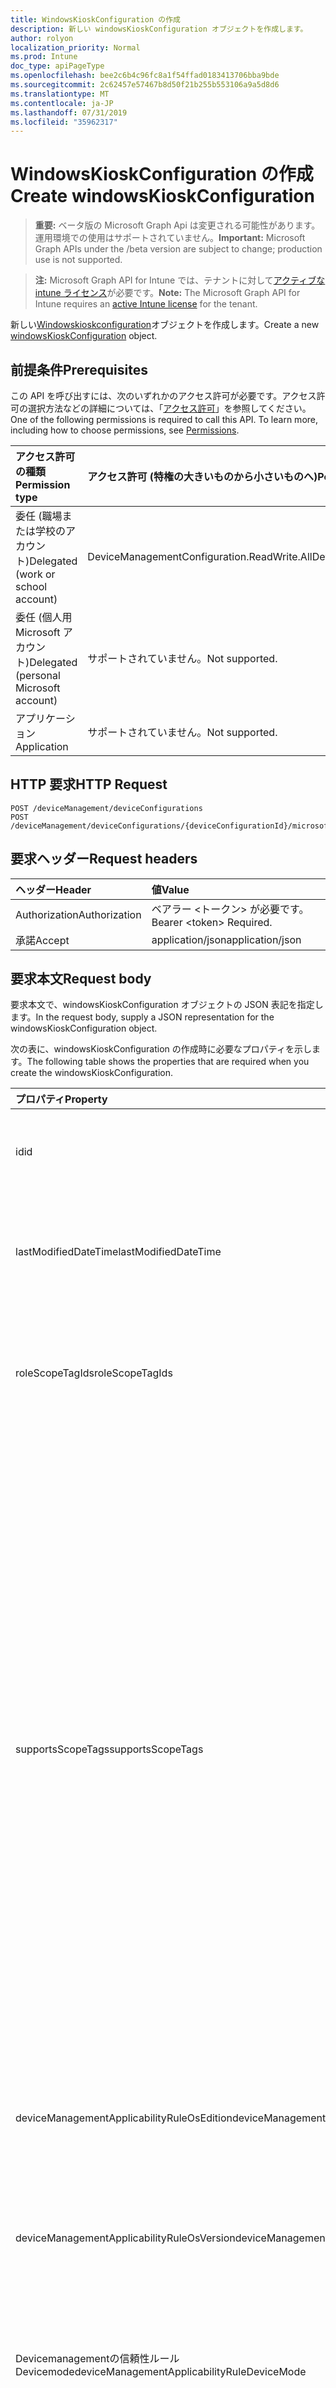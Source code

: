 ```yaml
---
title: WindowsKioskConfiguration の作成
description: 新しい windowsKioskConfiguration オブジェクトを作成します。
author: rolyon
localization_priority: Normal
ms.prod: Intune
doc_type: apiPageType
ms.openlocfilehash: bee2c6b4c96fc8a1f54ffad0183413706bba9bde
ms.sourcegitcommit: 2c62457e57467b8d50f21b255b553106a9a5d8d6
ms.translationtype: MT
ms.contentlocale: ja-JP
ms.lasthandoff: 07/31/2019
ms.locfileid: "35962317"
---
```

# <a name="create-windowskioskconfiguration"></a><span data-ttu-id="df9be-103">WindowsKioskConfiguration の作成</span><span class="sxs-lookup"><span data-stu-id="df9be-103">Create windowsKioskConfiguration</span></span>

> <span data-ttu-id="df9be-104">**重要:** ベータ版の Microsoft Graph Api は変更される可能性があります。運用環境での使用はサポートされていません。</span><span class="sxs-lookup"><span data-stu-id="df9be-104">**Important:** Microsoft Graph APIs under the /beta version are subject to change; production use is not supported.</span></span>

> <span data-ttu-id="df9be-105">**注:** Microsoft Graph API for Intune では、テナントに対して[アクティブな intune ライセンス](https://go.microsoft.com/fwlink/?linkid=839381)が必要です。</span><span class="sxs-lookup"><span data-stu-id="df9be-105">**Note:** The Microsoft Graph API for Intune requires an [active Intune license](https://go.microsoft.com/fwlink/?linkid=839381) for the tenant.</span></span>

<span data-ttu-id="df9be-106">新しい[Windowskioskconfiguration](../resources/intune-deviceconfig-windowskioskconfiguration.md)オブジェクトを作成します。</span><span class="sxs-lookup"><span data-stu-id="df9be-106">Create a new [windowsKioskConfiguration](../resources/intune-deviceconfig-windowskioskconfiguration.md) object.</span></span>

## <a name="prerequisites"></a><span data-ttu-id="df9be-107">前提条件</span><span class="sxs-lookup"><span data-stu-id="df9be-107">Prerequisites</span></span>
<span data-ttu-id="df9be-p101">この API を呼び出すには、次のいずれかのアクセス許可が必要です。アクセス許可の選択方法などの詳細については、「[アクセス許可](/graph/permissions-reference)」を参照してください。</span><span class="sxs-lookup"><span data-stu-id="df9be-p101">One of the following permissions is required to call this API. To learn more, including how to choose permissions, see [Permissions](/graph/permissions-reference).</span></span>

|<span data-ttu-id="df9be-110">アクセス許可の種類</span><span class="sxs-lookup"><span data-stu-id="df9be-110">Permission type</span></span>|<span data-ttu-id="df9be-111">アクセス許可 (特権の大きいものから小さいものへ)</span><span class="sxs-lookup"><span data-stu-id="df9be-111">Permissions (from most to least privileged)</span></span>|
|:---|:---|
|<span data-ttu-id="df9be-112">委任 (職場または学校のアカウント)</span><span class="sxs-lookup"><span data-stu-id="df9be-112">Delegated (work or school account)</span></span>|<span data-ttu-id="df9be-113">DeviceManagementConfiguration.ReadWrite.All</span><span class="sxs-lookup"><span data-stu-id="df9be-113">DeviceManagementConfiguration.ReadWrite.All</span></span>|
|<span data-ttu-id="df9be-114">委任 (個人用 Microsoft アカウント)</span><span class="sxs-lookup"><span data-stu-id="df9be-114">Delegated (personal Microsoft account)</span></span>|<span data-ttu-id="df9be-115">サポートされていません。</span><span class="sxs-lookup"><span data-stu-id="df9be-115">Not supported.</span></span>|
|<span data-ttu-id="df9be-116">アプリケーション</span><span class="sxs-lookup"><span data-stu-id="df9be-116">Application</span></span>|<span data-ttu-id="df9be-117">サポートされていません。</span><span class="sxs-lookup"><span data-stu-id="df9be-117">Not supported.</span></span>|

## <a name="http-request"></a><span data-ttu-id="df9be-118">HTTP 要求</span><span class="sxs-lookup"><span data-stu-id="df9be-118">HTTP Request</span></span>
<!-- {
  "blockType": "ignored"
}
-->
``` http
POST /deviceManagement/deviceConfigurations
POST /deviceManagement/deviceConfigurations/{deviceConfigurationId}/microsoft.graph.windowsDomainJoinConfiguration/networkAccessConfigurations
```

## <a name="request-headers"></a><span data-ttu-id="df9be-119">要求ヘッダー</span><span class="sxs-lookup"><span data-stu-id="df9be-119">Request headers</span></span>
|<span data-ttu-id="df9be-120">ヘッダー</span><span class="sxs-lookup"><span data-stu-id="df9be-120">Header</span></span>|<span data-ttu-id="df9be-121">値</span><span class="sxs-lookup"><span data-stu-id="df9be-121">Value</span></span>|
|:---|:---|
|<span data-ttu-id="df9be-122">Authorization</span><span class="sxs-lookup"><span data-stu-id="df9be-122">Authorization</span></span>|<span data-ttu-id="df9be-123">ベアラー &lt;トークン&gt; が必要です。</span><span class="sxs-lookup"><span data-stu-id="df9be-123">Bearer &lt;token&gt; Required.</span></span>|
|<span data-ttu-id="df9be-124">承諾</span><span class="sxs-lookup"><span data-stu-id="df9be-124">Accept</span></span>|<span data-ttu-id="df9be-125">application/json</span><span class="sxs-lookup"><span data-stu-id="df9be-125">application/json</span></span>|

## <a name="request-body"></a><span data-ttu-id="df9be-126">要求本文</span><span class="sxs-lookup"><span data-stu-id="df9be-126">Request body</span></span>
<span data-ttu-id="df9be-127">要求本文で、windowsKioskConfiguration オブジェクトの JSON 表記を指定します。</span><span class="sxs-lookup"><span data-stu-id="df9be-127">In the request body, supply a JSON representation for the windowsKioskConfiguration object.</span></span>

<span data-ttu-id="df9be-128">次の表に、windowsKioskConfiguration の作成時に必要なプロパティを示します。</span><span class="sxs-lookup"><span data-stu-id="df9be-128">The following table shows the properties that are required when you create the windowsKioskConfiguration.</span></span>

|<span data-ttu-id="df9be-129">プロパティ</span><span class="sxs-lookup"><span data-stu-id="df9be-129">Property</span></span>|<span data-ttu-id="df9be-130">型</span><span class="sxs-lookup"><span data-stu-id="df9be-130">Type</span></span>|<span data-ttu-id="df9be-131">説明</span><span class="sxs-lookup"><span data-stu-id="df9be-131">Description</span></span>|
|:---|:---|:---|
|<span data-ttu-id="df9be-132">id</span><span class="sxs-lookup"><span data-stu-id="df9be-132">id</span></span>|<span data-ttu-id="df9be-133">文字列</span><span class="sxs-lookup"><span data-stu-id="df9be-133">String</span></span>|<span data-ttu-id="df9be-134">エンティティのキー。</span><span class="sxs-lookup"><span data-stu-id="df9be-134">Key of the entity.</span></span> <span data-ttu-id="df9be-135">[deviceConfiguration](../resources/intune-deviceconfig-deviceconfiguration.md) から継承します</span><span class="sxs-lookup"><span data-stu-id="df9be-135">Inherited from [deviceConfiguration](../resources/intune-deviceconfig-deviceconfiguration.md)</span></span>|
|<span data-ttu-id="df9be-136">lastModifiedDateTime</span><span class="sxs-lookup"><span data-stu-id="df9be-136">lastModifiedDateTime</span></span>|<span data-ttu-id="df9be-137">DateTimeOffset</span><span class="sxs-lookup"><span data-stu-id="df9be-137">DateTimeOffset</span></span>|<span data-ttu-id="df9be-138">オブジェクトの最終更新の DateTime。</span><span class="sxs-lookup"><span data-stu-id="df9be-138">DateTime the object was last modified.</span></span> <span data-ttu-id="df9be-139">[deviceConfiguration](../resources/intune-deviceconfig-deviceconfiguration.md) から継承します</span><span class="sxs-lookup"><span data-stu-id="df9be-139">Inherited from [deviceConfiguration](../resources/intune-deviceconfig-deviceconfiguration.md)</span></span>|
|<span data-ttu-id="df9be-140">roleScopeTagIds</span><span class="sxs-lookup"><span data-stu-id="df9be-140">roleScopeTagIds</span></span>|<span data-ttu-id="df9be-141">文字列コレクション</span><span class="sxs-lookup"><span data-stu-id="df9be-141">String collection</span></span>|<span data-ttu-id="df9be-142">このエンティティインスタンスの範囲タグのリスト。</span><span class="sxs-lookup"><span data-stu-id="df9be-142">List of Scope Tags for this Entity instance.</span></span> <span data-ttu-id="df9be-143">[deviceConfiguration](../resources/intune-deviceconfig-deviceconfiguration.md) から継承します</span><span class="sxs-lookup"><span data-stu-id="df9be-143">Inherited from [deviceConfiguration](../resources/intune-deviceconfig-deviceconfiguration.md)</span></span>|
|<span data-ttu-id="df9be-144">supportsScopeTags</span><span class="sxs-lookup"><span data-stu-id="df9be-144">supportsScopeTags</span></span>|<span data-ttu-id="df9be-145">Boolean</span><span class="sxs-lookup"><span data-stu-id="df9be-145">Boolean</span></span>|<span data-ttu-id="df9be-146">基になるデバイス構成がスコープタグの割り当てをサポートしているかどうかを示します。</span><span class="sxs-lookup"><span data-stu-id="df9be-146">Indicates whether or not the underlying Device Configuration supports the assignment of scope tags.</span></span> <span data-ttu-id="df9be-147">この値が false である場合、ScopeTags プロパティへの割り当ては許可されません。エンティティは、スコープを持つユーザーには表示されません。</span><span class="sxs-lookup"><span data-stu-id="df9be-147">Assigning to the ScopeTags property is not allowed when this value is false and entities will not be visible to scoped users.</span></span> <span data-ttu-id="df9be-148">これは Silverlight で作成された従来のポリシーに対して実行され、Azure ポータルでポリシーを削除して再作成することによって解決できます。</span><span class="sxs-lookup"><span data-stu-id="df9be-148">This occurs for Legacy policies created in Silverlight and can be resolved by deleting and recreating the policy in the Azure Portal.</span></span> <span data-ttu-id="df9be-149">このプロパティに値を設定するには、 SetExtrusionDirection メソッドを適用します。</span><span class="sxs-lookup"><span data-stu-id="df9be-149">This property is read-only.</span></span> <span data-ttu-id="df9be-150">[deviceConfiguration](../resources/intune-deviceconfig-deviceconfiguration.md) から継承します</span><span class="sxs-lookup"><span data-stu-id="df9be-150">Inherited from [deviceConfiguration](../resources/intune-deviceconfig-deviceconfiguration.md)</span></span>|
|<span data-ttu-id="df9be-151">deviceManagementApplicabilityRuleOsEdition</span><span class="sxs-lookup"><span data-stu-id="df9be-151">deviceManagementApplicabilityRuleOsEdition</span></span>|[<span data-ttu-id="df9be-152">deviceManagementApplicabilityRuleOsEdition</span><span class="sxs-lookup"><span data-stu-id="df9be-152">deviceManagementApplicabilityRuleOsEdition</span></span>](../resources/intune-deviceconfig-devicemanagementapplicabilityruleosedition.md)|<span data-ttu-id="df9be-153">このポリシーの OS エディションの適用。</span><span class="sxs-lookup"><span data-stu-id="df9be-153">The OS edition applicability for this Policy.</span></span> <span data-ttu-id="df9be-154">[deviceConfiguration](../resources/intune-deviceconfig-deviceconfiguration.md) から継承します</span><span class="sxs-lookup"><span data-stu-id="df9be-154">Inherited from [deviceConfiguration](../resources/intune-deviceconfig-deviceconfiguration.md)</span></span>|
|<span data-ttu-id="df9be-155">deviceManagementApplicabilityRuleOsVersion</span><span class="sxs-lookup"><span data-stu-id="df9be-155">deviceManagementApplicabilityRuleOsVersion</span></span>|[<span data-ttu-id="df9be-156">deviceManagementApplicabilityRuleOsVersion</span><span class="sxs-lookup"><span data-stu-id="df9be-156">deviceManagementApplicabilityRuleOsVersion</span></span>](../resources/intune-deviceconfig-devicemanagementapplicabilityruleosversion.md)|<span data-ttu-id="df9be-157">このポリシーの OS バージョン適用ルール。</span><span class="sxs-lookup"><span data-stu-id="df9be-157">The OS version applicability rule for this Policy.</span></span> <span data-ttu-id="df9be-158">[deviceConfiguration](../resources/intune-deviceconfig-deviceconfiguration.md) から継承します</span><span class="sxs-lookup"><span data-stu-id="df9be-158">Inherited from [deviceConfiguration](../resources/intune-deviceconfig-deviceconfiguration.md)</span></span>|
|<span data-ttu-id="df9be-159">Devicemanagementの信頼性ルール Devicemode</span><span class="sxs-lookup"><span data-stu-id="df9be-159">deviceManagementApplicabilityRuleDeviceMode</span></span>|[<span data-ttu-id="df9be-160">Devicemanagementの信頼性ルール Devicemode</span><span class="sxs-lookup"><span data-stu-id="df9be-160">deviceManagementApplicabilityRuleDeviceMode</span></span>](../resources/intune-deviceconfig-devicemanagementapplicabilityruledevicemode.md)|<span data-ttu-id="df9be-161">このポリシーのデバイスモード適用ルール。</span><span class="sxs-lookup"><span data-stu-id="df9be-161">The device mode applicability rule for this Policy.</span></span> <span data-ttu-id="df9be-162">[deviceConfiguration](../resources/intune-deviceconfig-deviceconfiguration.md) から継承します</span><span class="sxs-lookup"><span data-stu-id="df9be-162">Inherited from [deviceConfiguration](../resources/intune-deviceconfig-deviceconfiguration.md)</span></span>|
|<span data-ttu-id="df9be-163">createdDateTime</span><span class="sxs-lookup"><span data-stu-id="df9be-163">createdDateTime</span></span>|<span data-ttu-id="df9be-164">DateTimeOffset</span><span class="sxs-lookup"><span data-stu-id="df9be-164">DateTimeOffset</span></span>|<span data-ttu-id="df9be-165">オブジェクトが作成された DateTime。</span><span class="sxs-lookup"><span data-stu-id="df9be-165">DateTime the object was created.</span></span> <span data-ttu-id="df9be-166">[deviceConfiguration](../resources/intune-deviceconfig-deviceconfiguration.md) から継承します</span><span class="sxs-lookup"><span data-stu-id="df9be-166">Inherited from [deviceConfiguration](../resources/intune-deviceconfig-deviceconfiguration.md)</span></span>|
|<span data-ttu-id="df9be-167">description</span><span class="sxs-lookup"><span data-stu-id="df9be-167">description</span></span>|<span data-ttu-id="df9be-168">String</span><span class="sxs-lookup"><span data-stu-id="df9be-168">String</span></span>|<span data-ttu-id="df9be-169">管理者が指定した、デバイス構成についての説明。</span><span class="sxs-lookup"><span data-stu-id="df9be-169">Admin provided description of the Device Configuration.</span></span> <span data-ttu-id="df9be-170">[deviceConfiguration](../resources/intune-deviceconfig-deviceconfiguration.md) から継承します</span><span class="sxs-lookup"><span data-stu-id="df9be-170">Inherited from [deviceConfiguration](../resources/intune-deviceconfig-deviceconfiguration.md)</span></span>|
|<span data-ttu-id="df9be-171">displayName</span><span class="sxs-lookup"><span data-stu-id="df9be-171">displayName</span></span>|<span data-ttu-id="df9be-172">String</span><span class="sxs-lookup"><span data-stu-id="df9be-172">String</span></span>|<span data-ttu-id="df9be-173">管理者が指定した、デバイス構成の名前。</span><span class="sxs-lookup"><span data-stu-id="df9be-173">Admin provided name of the device configuration.</span></span> <span data-ttu-id="df9be-174">[deviceConfiguration](../resources/intune-deviceconfig-deviceconfiguration.md) から継承します</span><span class="sxs-lookup"><span data-stu-id="df9be-174">Inherited from [deviceConfiguration](../resources/intune-deviceconfig-deviceconfiguration.md)</span></span>|
|<span data-ttu-id="df9be-175">version</span><span class="sxs-lookup"><span data-stu-id="df9be-175">version</span></span>|<span data-ttu-id="df9be-176">Int32</span><span class="sxs-lookup"><span data-stu-id="df9be-176">Int32</span></span>|<span data-ttu-id="df9be-177">デバイス構成のバージョン。</span><span class="sxs-lookup"><span data-stu-id="df9be-177">Version of the device configuration.</span></span> <span data-ttu-id="df9be-178">[deviceConfiguration](../resources/intune-deviceconfig-deviceconfiguration.md) から継承します</span><span class="sxs-lookup"><span data-stu-id="df9be-178">Inherited from [deviceConfiguration](../resources/intune-deviceconfig-deviceconfiguration.md)</span></span>|
|<span data-ttu-id="df9be-179">kioskProfiles</span><span class="sxs-lookup"><span data-stu-id="df9be-179">kioskProfiles</span></span>|<span data-ttu-id="df9be-180">[Windowskioskprofile](../resources/intune-deviceconfig-windowskioskprofile.md)コレクション</span><span class="sxs-lookup"><span data-stu-id="df9be-180">[windowsKioskProfile](../resources/intune-deviceconfig-windowskioskprofile.md) collection</span></span>|<span data-ttu-id="df9be-181">このポリシー設定を使用すると、キオスクの構成のキオスクプロファイルの一覧を定義できます。</span><span class="sxs-lookup"><span data-stu-id="df9be-181">This policy setting allows to define a list of Kiosk profiles for a Kiosk configuration.</span></span> <span data-ttu-id="df9be-182">このコレクションには、最大3つの要素を含めることができます。</span><span class="sxs-lookup"><span data-stu-id="df9be-182">This collection can contain a maximum of 3 elements.</span></span>|
|<span data-ttu-id="df9be-183">kioskBrowserDefaultUrl</span><span class="sxs-lookup"><span data-stu-id="df9be-183">kioskBrowserDefaultUrl</span></span>|<span data-ttu-id="df9be-184">String</span><span class="sxs-lookup"><span data-stu-id="df9be-184">String</span></span>|<span data-ttu-id="df9be-185">ブラウザーが起動時に移動する既定の URL を指定します。</span><span class="sxs-lookup"><span data-stu-id="df9be-185">Specify the default URL the browser should navigate to on launch.</span></span>|
|<span data-ttu-id="df9be-186">kioskBrowserEnableHomeButton</span><span class="sxs-lookup"><span data-stu-id="df9be-186">kioskBrowserEnableHomeButton</span></span>|<span data-ttu-id="df9be-187">Boolean</span><span class="sxs-lookup"><span data-stu-id="df9be-187">Boolean</span></span>|<span data-ttu-id="df9be-188">キオスクブラウザーの [ホーム] ボタンを有効にします。</span><span class="sxs-lookup"><span data-stu-id="df9be-188">Enable the kiosk browser's home button.</span></span> <span data-ttu-id="df9be-189">既定では、[ホーム] ボタンは無効になっています。</span><span class="sxs-lookup"><span data-stu-id="df9be-189">By default, the home button is disabled.</span></span>|
|<span data-ttu-id="df9be-190">kioskBrowserEnableNavigationButtons</span><span class="sxs-lookup"><span data-stu-id="df9be-190">kioskBrowserEnableNavigationButtons</span></span>|<span data-ttu-id="df9be-191">Boolean</span><span class="sxs-lookup"><span data-stu-id="df9be-191">Boolean</span></span>|<span data-ttu-id="df9be-192">キオスクブラウザーのナビゲーションボタン (前方/後方) を有効にします。</span><span class="sxs-lookup"><span data-stu-id="df9be-192">Enable the kiosk browser's navigation buttons(forward/back).</span></span> <span data-ttu-id="df9be-193">既定では、ナビゲーションボタンは無効になっています。</span><span class="sxs-lookup"><span data-stu-id="df9be-193">By default, the navigation buttons are disabled.</span></span>|
|<span data-ttu-id="df9be-194">kioskBrowserEnableEndSessionButton</span><span class="sxs-lookup"><span data-stu-id="df9be-194">kioskBrowserEnableEndSessionButton</span></span>|<span data-ttu-id="df9be-195">Boolean</span><span class="sxs-lookup"><span data-stu-id="df9be-195">Boolean</span></span>|<span data-ttu-id="df9be-196">キオスクブラウザーの [セッションの終了] ボタンを有効にします。</span><span class="sxs-lookup"><span data-stu-id="df9be-196">Enable the kiosk browser's end session button.</span></span> <span data-ttu-id="df9be-197">既定では、[セッションの終了] ボタンは無効になっています。</span><span class="sxs-lookup"><span data-stu-id="df9be-197">By default, the end session button is disabled.</span></span>|
|<span data-ttu-id="df9be-198">kioskBrowserRestartOnIdleTimeInMinutes</span><span class="sxs-lookup"><span data-stu-id="df9be-198">kioskBrowserRestartOnIdleTimeInMinutes</span></span>|<span data-ttu-id="df9be-199">Int32</span><span class="sxs-lookup"><span data-stu-id="df9be-199">Int32</span></span>|<span data-ttu-id="df9be-200">キオスクブラウザーが新しい状態で再起動するまで、セッションがアイドル状態になっている時間 (分) を指定します。</span><span class="sxs-lookup"><span data-stu-id="df9be-200">Specify the number of minutes the session is idle until the kiosk browser restarts in a fresh state.</span></span>  <span data-ttu-id="df9be-201">有効な値は1-1440 です。</span><span class="sxs-lookup"><span data-stu-id="df9be-201">Valid values are 1-1440.</span></span> <span data-ttu-id="df9be-202">有効な値は 1 ~ 1440</span><span class="sxs-lookup"><span data-stu-id="df9be-202">Valid values 1 to 1440</span></span>|
|<span data-ttu-id="df9be-203">kioskBrowserBlockedURLs</span><span class="sxs-lookup"><span data-stu-id="df9be-203">kioskBrowserBlockedURLs</span></span>|<span data-ttu-id="df9be-204">文字列コレクション</span><span class="sxs-lookup"><span data-stu-id="df9be-204">String collection</span></span>|<span data-ttu-id="df9be-205">キオスクブラウザーが移動しない Url を指定する</span><span class="sxs-lookup"><span data-stu-id="df9be-205">Specify URLs that the kiosk browsers should not navigate to</span></span>|
|<span data-ttu-id="df9be-206">kioskBrowserBlockedUrlExceptions</span><span class="sxs-lookup"><span data-stu-id="df9be-206">kioskBrowserBlockedUrlExceptions</span></span>|<span data-ttu-id="df9be-207">文字列コレクション</span><span class="sxs-lookup"><span data-stu-id="df9be-207">String collection</span></span>|<span data-ttu-id="df9be-208">キオスクブラウザーでの移動が許可されている Url を指定する</span><span class="sxs-lookup"><span data-stu-id="df9be-208">Specify URLs that the kiosk browser is allowed to navigate to</span></span>|
|<span data-ttu-id="df9be-209">edgeKioskEnablePublicBrowsing</span><span class="sxs-lookup"><span data-stu-id="df9be-209">edgeKioskEnablePublicBrowsing</span></span>|<span data-ttu-id="df9be-210">Boolean</span><span class="sxs-lookup"><span data-stu-id="df9be-210">Boolean</span></span>|<span data-ttu-id="df9be-211">Microsoft Edge ブラウザーのパブリックブラウズキオスクモードを有効にします。</span><span class="sxs-lookup"><span data-stu-id="df9be-211">Enable public browsing kiosk mode for the Microsoft Edge browser.</span></span> <span data-ttu-id="df9be-212">既定値は false です。</span><span class="sxs-lookup"><span data-stu-id="df9be-212">The Default is false.</span></span>|
|<span data-ttu-id="df9be-213">windowsKioskForceUpdateSchedule</span><span class="sxs-lookup"><span data-stu-id="df9be-213">windowsKioskForceUpdateSchedule</span></span>|[<span data-ttu-id="df9be-214">windowsKioskForceUpdateSchedule</span><span class="sxs-lookup"><span data-stu-id="df9be-214">windowsKioskForceUpdateSchedule</span></span>](../resources/intune-deviceconfig-windowskioskforceupdateschedule.md)|<span data-ttu-id="df9be-215">キオスクデバイスの更新スケジュールを強制します。</span><span class="sxs-lookup"><span data-stu-id="df9be-215">force update schedule for Kiosk devices.</span></span>|



## <a name="response"></a><span data-ttu-id="df9be-216">応答</span><span class="sxs-lookup"><span data-stu-id="df9be-216">Response</span></span>
<span data-ttu-id="df9be-217">成功した場合、このメソッド`201 Created`は応答コードと、応答本文で[Windowskioskconfiguration](../resources/intune-deviceconfig-windowskioskconfiguration.md)オブジェクトを返します。</span><span class="sxs-lookup"><span data-stu-id="df9be-217">If successful, this method returns a `201 Created` response code and a [windowsKioskConfiguration](../resources/intune-deviceconfig-windowskioskconfiguration.md) object in the response body.</span></span>

## <a name="example"></a><span data-ttu-id="df9be-218">例</span><span class="sxs-lookup"><span data-stu-id="df9be-218">Example</span></span>

### <a name="request"></a><span data-ttu-id="df9be-219">要求</span><span class="sxs-lookup"><span data-stu-id="df9be-219">Request</span></span>
<span data-ttu-id="df9be-220">以下は、要求の例です。</span><span class="sxs-lookup"><span data-stu-id="df9be-220">Here is an example of the request.</span></span>
``` http
POST https://graph.microsoft.com/beta/deviceManagement/deviceConfigurations
Content-type: application/json
Content-length: 2829

{
  "@odata.type": "#microsoft.graph.windowsKioskConfiguration",
  "roleScopeTagIds": [
    "Role Scope Tag Ids value"
  ],
  "supportsScopeTags": true,
  "deviceManagementApplicabilityRuleOsEdition": {
    "@odata.type": "microsoft.graph.deviceManagementApplicabilityRuleOsEdition",
    "osEditionTypes": [
      "windows10EnterpriseN"
    ],
    "name": "Name value",
    "ruleType": "exclude"
  },
  "deviceManagementApplicabilityRuleOsVersion": {
    "@odata.type": "microsoft.graph.deviceManagementApplicabilityRuleOsVersion",
    "minOSVersion": "Min OSVersion value",
    "maxOSVersion": "Max OSVersion value",
    "name": "Name value",
    "ruleType": "exclude"
  },
  "deviceManagementApplicabilityRuleDeviceMode": {
    "@odata.type": "microsoft.graph.deviceManagementApplicabilityRuleDeviceMode",
    "deviceMode": "sModeConfiguration",
    "name": "Name value",
    "ruleType": "exclude"
  },
  "description": "Description value",
  "displayName": "Display Name value",
  "version": 7,
  "kioskProfiles": [
    {
      "@odata.type": "microsoft.graph.windowsKioskProfile",
      "profileId": "Profile Id value",
      "profileName": "Profile Name value",
      "appConfiguration": {
        "@odata.type": "microsoft.graph.windowsKioskMultipleApps",
        "apps": [
          {
            "@odata.type": "microsoft.graph.windowsKioskUWPApp",
            "startLayoutTileSize": "small",
            "name": "Name value",
            "appType": "store",
            "autoLaunch": true,
            "appUserModelId": "App User Model Id value",
            "appId": "App Id value",
            "containedAppId": "Contained App Id value"
          }
        ],
        "showTaskBar": true,
        "allowAccessToDownloadsFolder": true,
        "disallowDesktopApps": true,
        "startMenuLayoutXml": "c3RhcnRNZW51TGF5b3V0WG1s"
      },
      "userAccountsConfiguration": [
        {
          "@odata.type": "microsoft.graph.windowsKioskVisitor"
        }
      ]
    }
  ],
  "kioskBrowserDefaultUrl": "https://example.com/kioskBrowserDefaultUrl/",
  "kioskBrowserEnableHomeButton": true,
  "kioskBrowserEnableNavigationButtons": true,
  "kioskBrowserEnableEndSessionButton": true,
  "kioskBrowserRestartOnIdleTimeInMinutes": 6,
  "kioskBrowserBlockedURLs": [
    "Kiosk Browser Blocked URLs value"
  ],
  "kioskBrowserBlockedUrlExceptions": [
    "Kiosk Browser Blocked Url Exceptions value"
  ],
  "edgeKioskEnablePublicBrowsing": true,
  "windowsKioskForceUpdateSchedule": {
    "@odata.type": "microsoft.graph.windowsKioskForceUpdateSchedule",
    "startDateTime": "2016-12-31T23:58:46.7156189-08:00",
    "recurrence": "daily",
    "dayofWeek": "monday",
    "dayofMonth": 10,
    "runImmediatelyIfAfterStartDateTime": true
  }
}
```

### <a name="response"></a><span data-ttu-id="df9be-221">応答</span><span class="sxs-lookup"><span data-stu-id="df9be-221">Response</span></span>
<span data-ttu-id="df9be-p119">以下は、応答の例です。注:簡潔にするために、ここに示す応答オブジェクトは切り詰められている場合があります。すべてのプロパティは実際の呼び出しから返されます。</span><span class="sxs-lookup"><span data-stu-id="df9be-p119">Here is an example of the response. Note: The response object shown here may be truncated for brevity. All of the properties will be returned from an actual call.</span></span>
``` http
HTTP/1.1 201 Created
Content-Type: application/json
Content-Length: 3001

{
  "@odata.type": "#microsoft.graph.windowsKioskConfiguration",
  "id": "146a990b-990b-146a-0b99-6a140b996a14",
  "lastModifiedDateTime": "2017-01-01T00:00:35.1329464-08:00",
  "roleScopeTagIds": [
    "Role Scope Tag Ids value"
  ],
  "supportsScopeTags": true,
  "deviceManagementApplicabilityRuleOsEdition": {
    "@odata.type": "microsoft.graph.deviceManagementApplicabilityRuleOsEdition",
    "osEditionTypes": [
      "windows10EnterpriseN"
    ],
    "name": "Name value",
    "ruleType": "exclude"
  },
  "deviceManagementApplicabilityRuleOsVersion": {
    "@odata.type": "microsoft.graph.deviceManagementApplicabilityRuleOsVersion",
    "minOSVersion": "Min OSVersion value",
    "maxOSVersion": "Max OSVersion value",
    "name": "Name value",
    "ruleType": "exclude"
  },
  "deviceManagementApplicabilityRuleDeviceMode": {
    "@odata.type": "microsoft.graph.deviceManagementApplicabilityRuleDeviceMode",
    "deviceMode": "sModeConfiguration",
    "name": "Name value",
    "ruleType": "exclude"
  },
  "createdDateTime": "2017-01-01T00:02:43.5775965-08:00",
  "description": "Description value",
  "displayName": "Display Name value",
  "version": 7,
  "kioskProfiles": [
    {
      "@odata.type": "microsoft.graph.windowsKioskProfile",
      "profileId": "Profile Id value",
      "profileName": "Profile Name value",
      "appConfiguration": {
        "@odata.type": "microsoft.graph.windowsKioskMultipleApps",
        "apps": [
          {
            "@odata.type": "microsoft.graph.windowsKioskUWPApp",
            "startLayoutTileSize": "small",
            "name": "Name value",
            "appType": "store",
            "autoLaunch": true,
            "appUserModelId": "App User Model Id value",
            "appId": "App Id value",
            "containedAppId": "Contained App Id value"
          }
        ],
        "showTaskBar": true,
        "allowAccessToDownloadsFolder": true,
        "disallowDesktopApps": true,
        "startMenuLayoutXml": "c3RhcnRNZW51TGF5b3V0WG1s"
      },
      "userAccountsConfiguration": [
        {
          "@odata.type": "microsoft.graph.windowsKioskVisitor"
        }
      ]
    }
  ],
  "kioskBrowserDefaultUrl": "https://example.com/kioskBrowserDefaultUrl/",
  "kioskBrowserEnableHomeButton": true,
  "kioskBrowserEnableNavigationButtons": true,
  "kioskBrowserEnableEndSessionButton": true,
  "kioskBrowserRestartOnIdleTimeInMinutes": 6,
  "kioskBrowserBlockedURLs": [
    "Kiosk Browser Blocked URLs value"
  ],
  "kioskBrowserBlockedUrlExceptions": [
    "Kiosk Browser Blocked Url Exceptions value"
  ],
  "edgeKioskEnablePublicBrowsing": true,
  "windowsKioskForceUpdateSchedule": {
    "@odata.type": "microsoft.graph.windowsKioskForceUpdateSchedule",
    "startDateTime": "2016-12-31T23:58:46.7156189-08:00",
    "recurrence": "daily",
    "dayofWeek": "monday",
    "dayofMonth": 10,
    "runImmediatelyIfAfterStartDateTime": true
  }
}
```





